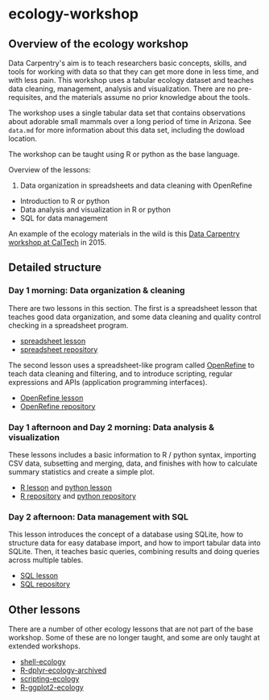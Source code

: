 # ecology-workshop

## Overview of the ecology workshop

 Data Carpentry's aim is to teach researchers basic concepts, skills, and tools for working with data so that they can get more done in less time, and with less pain. This workshop uses a tabular ecology dataset and teaches data cleaning, management, analysis and visualization. There are no pre-requisites, and the materials assume no prior knowledge about the tools.

The workshop uses a single tabular data set that contains observations about adorable small mammals over a long period of time in Arizona. See `data.md` for more information about this data set, including the dowload location.

The workshop can be taught using R or python as the base language.

Overview of the lessons:

  1. Data organization in spreadsheets and data cleaning with OpenRefine
  * Introduction to R or python
  * Data analysis and visualization in R or python
  * SQL for data management

An example of the ecology materials in the wild is this [Data Carpentry workshop at CalTech](http://www.datacarpentry.org/2015-11-23-caltech/) in 2015.

## Detailed structure

### Day 1 morning: Data organization & cleaning

There are two lessons in this section. The first is a spreadsheet lesson that teaches  good data organization, and some data cleaning and quality control checking in a spreadsheet program.

  * [spreadsheet lesson](http://www.datacarpentry.org/spreadsheet-ecology-lesson/)
  * [spreadsheet repository](https://github.com/datacarpentry/spreadsheet-ecology-lesson)

The second lesson uses a spreadsheet-like program called [OpenRefine](http://openrefine.org/) to teach data cleaning and filtering, and to introduce scripting, regular expressions and APIs (application programming interfaces).

  * [OpenRefine lesson](http://www.datacarpentry.org/OpenRefine-ecology-lesson/)
  * [OpenRefine repository](https://github.com/datacarpentry/OpenRefine-ecology-lesson)

### Day 1 afternoon and Day 2 morning: Data analysis & visualization

These lessons includes a basic information to R / python syntax, importing CSV data, subsetting and merging, data, and finishes with how to calculate summary statistics and create a simple plot.

  * [R lesson](http://www.datacarpentry.org/R-ecology-lesson/) and [python lesson](http://www.datacarpentry.org/python-ecology-lesson/)
  * [R repository](http://www.datacarpentry.org/R-ecology-lesson/) and [python repository](https://github.com/datacarpentry/python-ecology-lesson)


### Day 2 afternoon: Data management with SQL

This lesson introduces the concept of a database using SQLite, how to structure data for easy database import, and how to import tabular data into SQLite. Then, it teaches basic queries, combining results and doing queries across multiple tables.  

  * [SQL lesson](http://www.datacarpentry.org/sql-ecology-lesson/)
  * [SQL repository](https://github.com/datacarpentry/sql-ecology-lesson)

## Other lessons

There are a number of other ecology lessons that are not part of the base workshop. Some of these are no longer taught, and some are only taught at extended workshops.

  * [shell-ecology](https://github.com/datacarpentry/shell-ecology)
  * [R-dplyr-ecology-archived](https://github.com/datacarpentry/R-dplyr-ecology-archived)
  * [scripting-ecology](https://github.com/datacarpentry/scripting-ecology)
  * [R-ggplot2-ecology](https://github.com/datacarpentry/R-ggplot2-ecology)
